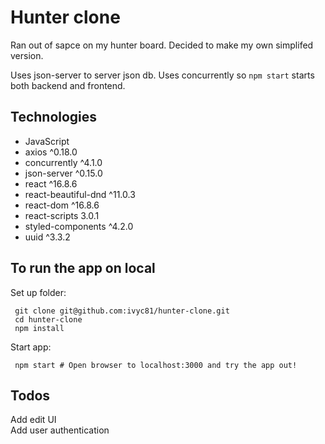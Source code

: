 # Hunter clone
Ran out of sapce on my hunter board. Decided to make my own simplifed version.

Uses json-server to server json db.
Uses concurrently so `npm start` starts both backend and frontend.

## Technologies
* JavaScript
* axios ^0.18.0
* concurrently ^4.1.0
* json-server ^0.15.0
* react ^16.8.6
* react-beautiful-dnd ^11.0.3
* react-dom ^16.8.6
* react-scripts 3.0.1
* styled-components ^4.2.0
* uuid ^3.3.2

## To run the app on local

Set up folder:
```
 git clone git@github.com:ivyc81/hunter-clone.git
 cd hunter-clone
 npm install
```

Start app:
```
 npm start # Open browser to localhost:3000 and try the app out!
```

## Todos
Add edit UI<br/>
Add user authentication